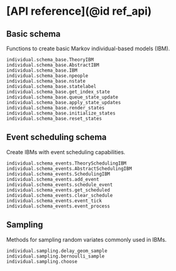 # [API reference](@id ref_api)
## Basic schema

Functions to create basic Markov individual-based models (IBM).

```@docs
individual.schema_base.TheoryIBM
individual.schema_base.AbstractIBM
individual.schema_base.IBM
individual.schema_base.npeople
individual.schema_base.nstate
individual.schema_base.statelabel
individual.schema_base.get_index_state
individual.schema_base.queue_state_update
individual.schema_base.apply_state_updates
individual.schema_base.render_states
individual.schema_base.initialize_states
individual.schema_base.reset_states
```

## Event scheduling schema

Create IBMs with event scheduling capabilities.

```@docs
individual.schema_events.TheorySchedulingIBM
individual.schema_events.AbstractSchedulingIBM
individual.schema_events.SchedulingIBM
individual.schema_events.add_event
individual.schema_events.schedule_event
individual.schema_events.get_scheduled
individual.schema_events.clear_schedule
individual.schema_events.event_tick
individual.schema_events.event_process
```

## Sampling

Methods for sampling random variates commonly used in IBMs.

```@docs
individual.sampling.delay_geom_sample
individual.sampling.bernoulli_sample
individual.sampling.choose
```